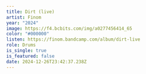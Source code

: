 ```yaml
---
title: Dirt (live)
artist: Finom
year: "2024"
image: https://f4.bcbits.com/img/a0277456414_65
color: "#000000"
listen: https://finom.bandcamp.com/album/dirt-live
role: Drums
is_single: true
is_featured: false
date: 2024-12-26T23:42:37.238Z
---
```

